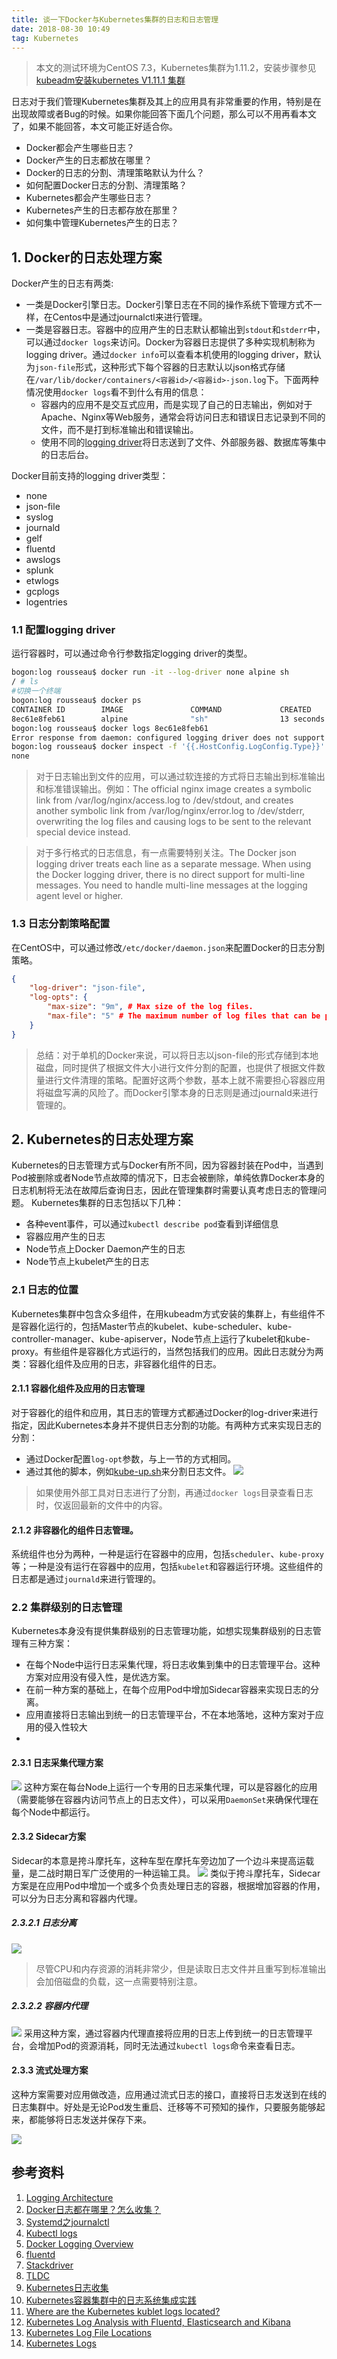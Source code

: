 ```yaml
---
title: 谈一下Docker与Kubernetes集群的日志和日志管理
date: 2018-08-30 10:49
tag: Kubernetes
---
```


> 本文的测试环境为CentOS 7.3，Kubernetes集群为1.11.2，安装步骤参见[kubeadm安装kubernetes V1.11.1 集群](https://www.edulinks.cn/2018/07/24/20180724-kubeadm-install-kubernetes/)

日志对于我们管理Kubernetes集群及其上的应用具有非常重要的作用，特别是在出现故障或者Bug的时候。如果你能回答下面几个问题，那么可以不用再看本文了，如果不能回答，本文可能正好适合你。

* Docker都会产生哪些日志？
* Docker产生的日志都放在哪里？
* Docker的日志的分割、清理策略默认为什么？
* 如何配置Docker日志的分割、清理策略？
* Kubernetes都会产生哪些日志？
* Kubernetes产生的日志都存放在那里？
* 如何集中管理Kubernetes产生的日志？

## 1. Docker的日志处理方案
Docker产生的日志有两类:

* 一类是Docker引擎日志。Docker引擎日志在不同的操作系统下管理方式不一样，在Centos中是通过journalctl来进行管理。
* 一类是容器日志。容器中的应用产生的日志默认都输出到```stdout```和```stderr```中，可以通过```docker logs```来访问。Docker为容器日志提供了多种实现机制称为logging driver。通过```docker info```可以查看本机使用的logging driver，默认为```json-file```形式，这种形式下每个容器的日志默认以json格式存储在```/var/lib/docker/containers/<容器id>/<容器id>-json.log```下。下面两种情况使用```docker logs```看不到什么有用的信息：
  * 容器内的应用不是交互式应用，而是实现了自己的日志输出，例如对于Apache、Nginx等Web服务，通常会将访问日志和错误日志记录到不同的文件，而不是打到标准输出和错误输出。
  * 使用不同的[logging driver](https://docs.docker.com/config/containers/logging/configure/)将日志送到了文件、外部服务器、数据库等集中的日志后台。

Docker目前支持的logging driver类型：

* none
* json-file
* syslog
* journald
* gelf
* fluentd
* awslogs
* splunk
* etwlogs
* gcplogs
* logentries

### 1.1 配置logging driver
运行容器时，可以通过命令行参数指定logging driver的类型。
```bash
bogon:log rousseau$ docker run -it --log-driver none alpine sh
/ # ls
#切换一个终端
bogon:log rousseau$ docker ps
CONTAINER ID        IMAGE               COMMAND             CREATED             STATUS              PORTS               NAMES
8ec61e8feb61        alpine              "sh"                13 seconds ago      Up 12 seconds                           xenodochial_ptolemy
bogon:log rousseau$ docker logs 8ec61e8feb61
Error response from daemon: configured logging driver does not support reading
bogon:log rousseau$ docker inspect -f '{{.HostConfig.LogConfig.Type}}' 8ec61e8feb61
none
```
> 对于日志输出到文件的应用，可以通过软连接的方式将日志输出到标准输出和标准错误输出。例如：The official nginx image creates a symbolic link from /var/log/nginx/access.log to /dev/stdout, and creates another symbolic link from /var/log/nginx/error.log to /dev/stderr, overwriting the log files and causing logs to be sent to the relevant special device instead.

> 对于多行格式的日志信息，有一点需要特别关注。The Docker json logging driver treats each line as a separate message. When using the Docker logging driver, there is no direct support for multi-line messages. You need to handle multi-line messages at the logging agent level or higher.


### 1.3 日志分割策略配置
在CentOS中，可以通过修改```/etc/docker/daemon.json```来配置Docker的日志分割策略。
```json
{
    "log-driver": "json-file",
    "log-opts": {
        "max-size": "9m", # Max size of the log files.
        "max-file": "5" # The maximum number of log files that can be present.
    }
}
```
> 总结：对于单机的Docker来说，可以将日志以json-file的形式存储到本地磁盘，同时提供了根据文件大小进行文件分割的配置，也提供了根据文件数量进行文件清理的策略。配置好这两个参数，基本上就不需要担心容器应用将磁盘写满的风险了。而Docker引擎本身的日志则是通过journald来进行管理的。


## 2. Kubernetes的日志处理方案
Kubernetes的日志管理方式与Docker有所不同，因为容器封装在Pod中，当遇到Pod被删除或者Node节点故障的情况下，日志会被删除，单纯依靠Docker本身的日志机制将无法在故障后查询日志，因此在管理集群时需要认真考虑日志的管理问题。
Kubernetes集群的日志包括以下几种：

* 各种event事件，可以通过```kubectl describe pod```查看到详细信息
* 容器应用产生的日志
* Node节点上Docker Daemon产生的日志
* Node节点上kubelet产生的日志

### 2.1 日志的位置
Kubernetes集群中包含众多组件，在用kubeadm方式安装的集群上，有些组件不是容器化运行的，包括Master节点的kubelet、kube-scheduler、kube-controller-manager、kube-apiserver，Node节点上运行了kubelet和kube-proxy。有些组件是容器化方式运行的，当然包括我们的应用。因此日志就分为两类：容器化组件及应用的日志，非容器化组件的日志。

#### 2.1.1 容器化组件及应用的日志管理
对于容器化的组件和应用，其日志的管理方式都通过Docker的log-driver来进行指定，因此Kubernetes本身并不提供日志分割的功能。有两种方式来实现日志的分割：

* 通过Docker配置```log-opt```参数，与上一节的方式相同。
* 通过其他的脚本，例如[kube-up.sh](https://github.com/kubernetes/kubernetes/blob/master/cluster/gce/gci/configure-helper.sh)来分割日志文件。
![](20180830-docker-kubernetes-log-location/logging-node-level.png)
> 如果使用外部工具对日志进行了分割，再通过```docker logs```目录查看日志时，仅返回最新的文件中的内容。


#### 2.1.2 非容器化的组件日志管理。
系统组件也分为两种，一种是运行在容器中的应用，包括```scheduler```、```kube-proxy```等；一种是没有运行在容器中的应用，包括```kubelet```和容器运行环境。这些组件的日志都是通过```journald```来进行管理的。

### 2.2 集群级别的日志管理
Kubernetes本身没有提供集群级别的日志管理功能，如想实现集群级别的日志管理有三种方案：

* 在每个Node中运行日志采集代理，将日志收集到集中的日志管理平台。这种方案对应用没有侵入性，是优选方案。
* 在前一种方案的基础上，在每个应用Pod中增加Sidecar容器来实现日志的分离。
* 应用直接将日志输出到统一的日志管理平台，不在本地落地，这种方案对于应用的侵入性较大
* 

#### 2.3.1 日志采集代理方案
![](20180830-docker-kubernetes-log-location/logging-with-node-agent.png)
这种方案在每台Node上运行一个专用的日志采集代理，可以是容器化的应用（需要能够在容器内访问节点上的日志文件），可以采用```DaemonSet```来确保代理在每个Node中都运行。

#### 2.3.2 Sidecar方案
Sidecar的本意是挎斗摩托车，这种车型在摩托车旁边加了一个边斗来提高运载量，是二战时期日军广泛使用的一种运输工具。
![](20180830-docker-kubernetes-log-location/36ced2e10a12598fc7daab9820de4396.jpg)
类似于挎斗摩托车，Sidecar方案是在应用Pod中增加一个或多个负责处理日志的容器，根据增加容器的作用，可以分为日志分离和容器内代理。

##### 2.3.2.1 日志分离
![](20180830-docker-kubernetes-log-location/logging-with-streaming-sidecar.png)
> 尽管CPU和内存资源的消耗非常少，但是读取日志文件并且重写到标准输出会加倍磁盘的负载，这一点需要特别注意。


##### 2.3.2.2 容器内代理
![](20180830-docker-kubernetes-log-location/logging-with-sidecar-agent.png)
采用这种方案，通过容器内代理直接将应用的日志上传到统一的日志管理平台，会增加Pod的资源消耗，同时无法通过```kubectl logs```命令来查看日志。

#### 2.3.3 流式处理方案

这种方案需要对应用做改造，应用通过流式日志的接口，直接将日志发送到在线的日志集群中。好处是无论Pod发生重启、迁移等不可预知的操作，只要服务能够起来，都能够将日志发送并保存下来。

![](20180830-docker-kubernetes-log-location/logging-from-application.png)


## 参考资料

1. [Logging Architecture](https://kubernetes.io/docs/concepts/cluster-administration/logging/)
2. [Docker日志都在哪里？怎么收集？](https://www.cnblogs.com/YatHo/p/7866029.html)
3. [Systemd之journalctl](https://www.cnblogs.com/itxdm/p/Systemd_log_system_journalctl.html)
4. [Kubectl logs](https://kubernetes.io/docs/reference/generated/kubectl/kubectl-commands#logs)
5. [Docker Logging Overview](https://docs.docker.com/engine/admin/logging/overview)
6. [fluentd](http://www.fluentd.org/)
7. [Stackdriver](https://kubernetes.io/docs/tasks/debug-application-cluster/logging-stackdriver/)
8. [TLDC](http://www.tldp.org/LDP/abs/html/index.html)
9. [Kubernetes日志收集](https://www.cnblogs.com/keithtt/p/6410249.html)
10. [Kubernetes容器集群中的日志系统集成实践](http://www.yunweipai.com/archives/8797.html)
11. [Where are the Kubernetes kublet logs located?](https://stackoverflow.com/questions/34113476/where-are-the-kubernetes-kubelet-logs-located)
12. [Kubernetes Log Analysis with Fluentd, Elasticsearch and Kibana](https://logz.io/blog/kubernetes-log-analysis/)
13. [Kubernetes Log File Locations](https://wiki.mikejung.biz/Kubernetes#Kubernetes_Commands_and_Log_File_Locations)
14. [Kubernetes Logs](https://github.com/kubernetes/kubernetes/issues/26726)












